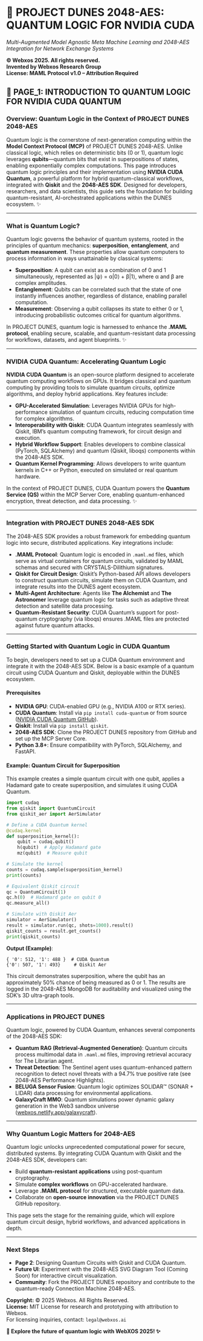 # 🐪 **PROJECT DUNES 2048-AES: QUANTUM LOGIC FOR NVIDIA CUDA**

*Multi-Augmented Model Agnostic Meta Machine Learning and 2048-AES Integration for Network Exchange Systems*

**© Webxos 2025. All rights reserved.**  
**Invented by Webxos Research Group**  
**License: MAML Protocol v1.0 – Attribution Required**

## 📜 **PAGE_1: INTRODUCTION TO QUANTUM LOGIC FOR NVIDIA CUDA QUANTUM**

### **Overview: Quantum Logic in the Context of PROJECT DUNES 2048-AES**
Quantum logic is the cornerstone of next-generation computing within the **Model Context Protocol (MCP)** of PROJECT DUNES 2048-AES. Unlike classical logic, which relies on deterministic bits (0 or 1), quantum logic leverages **qubits**—quantum bits that exist in superpositions of states, enabling exponentially complex computations. This page introduces quantum logic principles and their implementation using **NVIDIA CUDA Quantum**, a powerful platform for hybrid quantum-classical workflows, integrated with **Qiskit** and the **2048-AES SDK**. Designed for developers, researchers, and data scientists, this guide sets the foundation for building quantum-resistant, AI-orchestrated applications within the DUNES ecosystem. ✨

---

### **What is Quantum Logic?**
Quantum logic governs the behavior of quantum systems, rooted in the principles of quantum mechanics: **superposition**, **entanglement**, and **quantum measurement**. These properties allow quantum computers to process information in ways unattainable by classical systems:

- **Superposition**: A qubit can exist as a combination of 0 and 1 simultaneously, represented as |ψ⟩ = α|0⟩ + β|1⟩, where α and β are complex amplitudes.
- **Entanglement**: Qubits can be correlated such that the state of one instantly influences another, regardless of distance, enabling parallel computation.
- **Measurement**: Observing a qubit collapses its state to either 0 or 1, introducing probabilistic outcomes critical for quantum algorithms.

In PROJECT DUNES, quantum logic is harnessed to enhance the **.MAML protocol**, enabling secure, scalable, and quantum-resistant data processing for workflows, datasets, and agent blueprints. ✨

---

### **NVIDIA CUDA Quantum: Accelerating Quantum Logic**
**NVIDIA CUDA Quantum** is an open-source platform designed to accelerate quantum computing workflows on GPUs. It bridges classical and quantum computing by providing tools to simulate quantum circuits, optimize algorithms, and deploy hybrid applications. Key features include:

- **GPU-Accelerated Simulation**: Leverages NVIDIA GPUs for high-performance simulation of quantum circuits, reducing computation time for complex algorithms.
- **Interoperability with Qiskit**: CUDA Quantum integrates seamlessly with Qiskit, IBM’s quantum computing framework, for circuit design and execution.
- **Hybrid Workflow Support**: Enables developers to combine classical (PyTorch, SQLAlchemy) and quantum (Qiskit, liboqs) components within the 2048-AES SDK.
- **Quantum Kernel Programming**: Allows developers to write quantum kernels in C++ or Python, executed on simulated or real quantum hardware.

In the context of PROJECT DUNES, CUDA Quantum powers the **Quantum Service (QS)** within the MCP Server Core, enabling quantum-enhanced encryption, threat detection, and data processing. ✨

---

### **Integration with PROJECT DUNES 2048-AES SDK**
The 2048-AES SDK provides a robust framework for embedding quantum logic into secure, distributed applications. Key integrations include:

- **.MAML Protocol**: Quantum logic is encoded in `.maml.md` files, which serve as virtual containers for quantum circuits, validated by MAML schemas and secured with CRYSTALS-Dilithium signatures.
- **Qiskit for Circuit Design**: Qiskit’s Python-based API allows developers to construct quantum circuits, simulate them on CUDA Quantum, and integrate results into the DUNES agent ecosystem.
- **Multi-Agent Architecture**: Agents like **The Alchemist** and **The Astronomer** leverage quantum logic for tasks such as adaptive threat detection and satellite data processing.
- **Quantum-Resistant Security**: CUDA Quantum’s support for post-quantum cryptography (via liboqs) ensures .MAML files are protected against future quantum attacks.

---

### **Getting Started with Quantum Logic in CUDA Quantum**
To begin, developers need to set up a CUDA Quantum environment and integrate it with the 2048-AES SDK. Below is a basic example of a quantum circuit using CUDA Quantum and Qiskit, deployable within the DUNES ecosystem.

#### **Prerequisites**
- **NVIDIA GPU**: CUDA-enabled GPU (e.g., NVIDIA A100 or RTX series).
- **CUDA Quantum**: Install via `pip install cuda-quantum` or from source ([NVIDIA CUDA Quantum GitHub](https://github.com/NVIDIA/cuda-quantum)).
- **Qiskit**: Install via `pip install qiskit`.
- **2048-AES SDK**: Clone the PROJECT DUNES repository from GitHub and set up the MCP Server Core.
- **Python 3.8+**: Ensure compatibility with PyTorch, SQLAlchemy, and FastAPI.

#### **Example: Quantum Circuit for Superposition**
This example creates a simple quantum circuit with one qubit, applies a Hadamard gate to create superposition, and simulates it using CUDA Quantum.

```python
import cudaq
from qiskit import QuantumCircuit
from qiskit_aer import AerSimulator

# Define a CUDA Quantum kernel
@cudaq.kernel
def superposition_kernel():
    qubit = cudaq.qubit()
    h(qubit)  # Apply Hadamard gate
    mz(qubit)  # Measure qubit

# Simulate the kernel
counts = cudaq.sample(superposition_kernel)
print(counts)

# Equivalent Qiskit circuit
qc = QuantumCircuit(1)
qc.h(0)  # Hadamard gate on qubit 0
qc.measure_all()

# Simulate with Qiskit Aer
simulator = AerSimulator()
result = simulator.run(qc, shots=1000).result()
qiskit_counts = result.get_counts()
print(qiskit_counts)
```

**Output (Example)**:
```
{ '0': 512, '1': 488 }  # CUDA Quantum
{'0': 507, '1': 493}     # Qiskit Aer
```

This circuit demonstrates superposition, where the qubit has an approximately 50% chance of being measured as 0 or 1. The results are logged in the 2048-AES MongoDB for auditability and visualized using the SDK’s 3D ultra-graph tools.

---

### **Applications in PROJECT DUNES**
Quantum logic, powered by CUDA Quantum, enhances several components of the 2048-AES SDK:

- **Quantum RAG (Retrieval-Augmented Generation)**: Quantum circuits process multimodal data in `.maml.md` files, improving retrieval accuracy for The Librarian agent.
- **Threat Detection**: The Sentinel agent uses quantum-enhanced pattern recognition to detect novel threats with a 94.7% true positive rate (see 2048-AES Performance Highlights).
- **BELUGA Sensor Fusion**: Quantum logic optimizes SOLIDAR™ (SONAR + LIDAR) data processing for environmental applications.
- **GalaxyCraft MMO**: Quantum simulations power dynamic galaxy generation in the Web3 sandbox universe ([webxos.netlify.app/galaxycraft](https://webxos.netlify.app/galaxycraft)).

---

### **Why Quantum Logic Matters for 2048-AES**
Quantum logic unlocks unprecedented computational power for secure, distributed systems. By integrating CUDA Quantum with Qiskit and the 2048-AES SDK, developers can:

- Build **quantum-resistant applications** using post-quantum cryptography.
- Simulate **complex workflows** on GPU-accelerated hardware.
- Leverage **.MAML protocol** for structured, executable quantum data.
- Collaborate on **open-source innovation** via the PROJECT DUNES GitHub repository.

This page sets the stage for the remaining guide, which will explore quantum circuit design, hybrid workflows, and advanced applications in depth.

---

### **Next Steps**
- **Page 2**: Designing Quantum Circuits with Qiskit and CUDA Quantum.
- **Future UI**: Experiment with the 2048-AES SVG Diagram Tool (Coming Soon) for interactive circuit visualization.
- **Community**: Fork the PROJECT DUNES repository and contribute to the quantum-ready Connection Machine 2048-AES.

**Copyright:** © 2025 Webxos. All Rights Reserved.  
**License:** MIT License for research and prototyping with attribution to Webxos.  
For licensing inquiries, contact: `legal@webxos.ai`

**🐪 Explore the future of quantum logic with WebXOS 2025! ✨**
